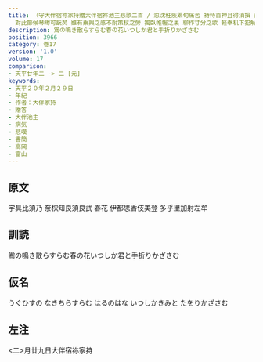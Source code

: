 ```yaml
---
title: （守大伴宿祢家持贈大伴宿祢池主悲歌二首 / 忽沈枉疾累旬痛苦 祷恃百神且得消損 而由身體疼羸筋力怯軟 未堪展謝係戀弥深 方今春朝春花流馥於春苑 春暮春鴬囀聲於春林
  對此節候琴罇可翫矣 雖有乗興之感不耐策杖之勞 獨臥帷幄之裏 聊作寸分之歌 軽奉机下犯解玉頤 其詞曰）
description: 鴬の鳴き散らすらむ春の花いつしか君と手折りかざさむ
position: 3966
category: 巻17
version: '1.0'
volume: 17
comparison:
- 天平廿年二 -> 二 [元]
keywords:
- 天平２０年２月２９日
- 年紀
- 作者：大伴家持
- 贈答
- 大伴池主
- 病気
- 悲嘆
- 書簡
- 高岡
- 富山
---
```


## 原文

宇具比須乃 奈枳知良須良武 春花 伊都思香伎美登 多乎里加射左牟

## 訓読

鴬の鳴き散らすらむ春の花いつしか君と手折りかざさむ

## 仮名

うぐひすの なきちらすらむ はるのはな いつしかきみと たをりかざさむ

## 左注

<二>月廿九日大伴宿祢家持
